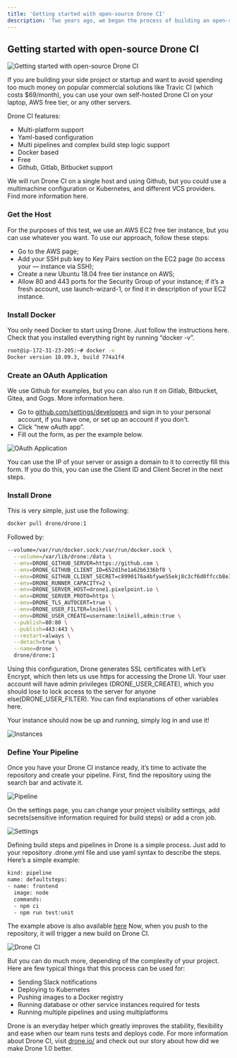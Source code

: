 ```yaml
---
title: 'Getting started with open-source Drone CI'
description: 'Two years ago, we began the process of building an open-source MacOS app, but this turned out to be a much more challenging journey.'
---
```


## Getting started with open-source Drone CI

![Getting started with open-source Drone CI](ogimage.jpeg)

If you are building your side project or startup and want to avoid spending too much money on popular commercial solutions like Travic CI (which costs $69/month), you can use your own self-hosted Drone CI on your laptop, AWS free tier, or any other servers.

Drone CI features:

- Multi-platform support
- Yaml-based configuration
- Multi pipelines and complex build step logic support
- Docker based
- Free
- Github, Gitlab, Bitbucket support

We will run Drone CI on a single host and using Github, but you could use a multimachine configuration or Kubernetes, and different VCS providers. Find more information here.

### Get the Host

For the purposes of this test, we use an AWS EC2 free tier instance, but you can use whatever you want. To use our approach, follow these steps:

- Go to the AWS page;
- Add your SSH pub key to Key Pairs section on the EC2 page (to access your — instance via SSH);
- Create a new Ubuntu 18.04 free tier instance on AWS;
- Allow 80 and 443 ports for the Security Group of your instance; if it’s a fresh account, use launch-wizard-1, or find it in description of your EC2 instance.

### Install Docker

You only need Docker to start using Drone. Just follow the instructions here. Check that you installed everything right by running “docker -v”.

```bash
root@ip-172-31-23-205:~# docker -v
Docker version 18.09.3, build 774a1f4
```

### Create an OAuth Application

We use Github for examples, but you can also run it on Gitlab, Bitbucket, Gitea, and Gogs. More information here.

- Go to [github.com/settings/developers](https://github.com/settings/developers) and sign in to your personal account, if you have one, or set up an account if you don’t.
- Click “new oAuth app”.
- Fill out the form, as per the example below.

![OAuth Application](drone1.png)

You can use the IP of your server or assign a domain to it to correctly fill this form. If you do this, you can use the Client ID and Client Secret in the next steps.

### Install Drone

This is very simple, just use the following:

```bash
docker pull drone/drone:1
```

Followed by:

```bash
--volume=/var/run/docker.sock:/var/run/docker.sock \
  --volume=/var/lib/drone:/data \
  --env=DRONE_GITHUB_SERVER=https://github.com \
  --env=DRONE_GITHUB_CLIENT_ID=652d1he1a62b6336bf0 \
  --env=DRONE_GITHUB_CLIENT_SECRET=c8990176a4bfywe55ekj8c3cf6d0ffccb8e3a213e \
  --env=DRONE_RUNNER_CAPACITY=2 \
  --env=DRONE_SERVER_HOST=drone1.pixelpoint.io \
  --env=DRONE_SERVER_PROTO=https \
  --env=DRONE_TLS_AUTOCERT=true \
  --env=DRONE_USER_FILTER=lnikell \
  --env=DRONE_USER_CREATE=username:lnikell,admin:true \
  --publish=80:80 \
  --publish=443:443 \
  --restart=always \
  --detach=true \
  --name=drone \
  drone/drone:1
```

Using this configuration, Drone generates SSL certificates with Let’s Encrypt, which then lets us use https for accessing the Drone UI. Your user account will have admin privileges (DRONE_USER_CREATE), which you should lose to lock access to the server for anyone else(DRONE_USER_FILTER). You can find explanations of other variables here.

Your instance should now be up and running, simply log in and use it!

![Instances](drone2.png)

### Define Your Pipeline

Once you have your Drone CI instance ready, it’s time to activate the repository and create your pipeline. First, find the repository using the search bar and activate it.

![Pipeline](drone3.png)

On the settings page, you can change your project visibility settings, add secrets(sensitive information required for build steps) or add a cron job.

![Settings](drone4.png)

Defining build steps and pipelines in Drone is a simple process. Just add to your repository .drone.yml file and use yaml syntax to describe the steps. Here’s a simple example:

```bash
kind: pipeline
name: defaultsteps:
- name: frontend
  image: node
  commands:
  - npm ci
  - npm run test:unit
```

The example above is also available [here](https://github.com/lnikell/hello-world/tree/master)
Now, when you push to the repository, it will trigger a new build on Drone CI.

![Drone CI](drone5.png)

But you can do much more, depending of the complexity of your project. Here are few typical things that this process can be used for:

- Sending Slack notifications
- Deploying to Kubernetes
- Pushing images to a Docker registry
- Running database or other service instances required for tests
- Running multiple pipelines and using multiplatforms

Drone is an everyday helper which greatly improves the stability, flexibility and ease when our team runs tests and deploys code. For more information about Drone CI, visit [drone.io/](https://drone.io/) and check out our story about how did we make Drone 1.0 better.
